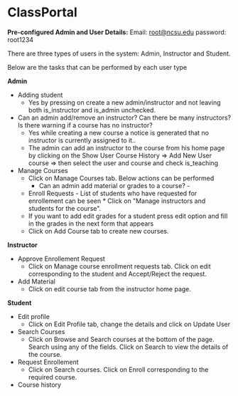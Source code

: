 # ClassPortal

<b>Pre-configured Admin and User Details:</b>
Email: root@ncsu.edu	password: root1234


There are three types of users in the system: Admin, Instructor and Student.

Below are the tasks that can be performed by each user type

<b> Admin </b>
- Adding student
	* Yes by pressing on create a new admin/instructor and not leaving both is_instructor and is_admin unchecked.
- Can an admin add/remove an instructor? Can there be many instructors? Is there warning if a course has no instructor?
  * Yes while creating a new course a notice is generated that no instructor is currently assigned to it.. 
  * The admin can add an instructor to the course from his home page by clicking on the Show User Course History => Add New User 	  course => then select the user and course and check is_teaching
- Manage Courses
	* Click on Manage Courses tab. Below actions can be performed
		* Can an admin add material or grades to a course? - 
 	* Enroll Requests - List of students who have requested for enrollement can be seen
		  * Click on "Manage instructors and students for the course".
	* If you want to add edit grades for a student press edit option and fill in the grades in the next form that appears
	* Click on Add Course tab to create new courses. 
	
<b> Instructor </b>
- Approve Enrollement Request
	* Click on Manage course enrollment requests tab. Click on edit corresponding to the student and Accept/Reject the request.
- Add Material
	* Click on edit course tab from the instructor home page. 
	
<b> Student </b>
- Edit profile
	* Click on Edit Profile tab, change the details and click on Update User
- Search Courses
	* Click on Browse and Search courses at the bottom of the page. Search using any of the fields. Click on Search to view the details of the course.
- Request Enrollement
	* Click on Search courses. Click on Enroll corresponding to the required course. 
- Course history
